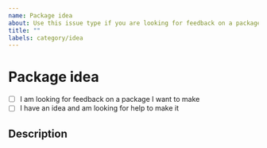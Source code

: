 ```yaml
---
name: Package idea
about: Use this issue type if you are looking for feedback on a package idea, or if you have an idea and are looking for help creating it.
title: ""
labels: category/idea
---
```


# Package idea

<!-- 
Add an x and remove the space in the box of the one you want, and delete the other

ex.
- [x] I am looking for feedback on a package I want to make
-->
- [ ] I am looking for feedback on a package I want to make
- [ ] I have an idea and am looking for help to make it

## Description

<!-- 
Here you would write why you want this package.
How should the package work?
-->
